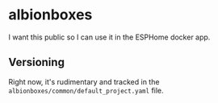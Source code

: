 # albionboxes

I want this public so I can use it in the ESPHome docker app.

## Versioning

Right now, it's rudimentary and tracked in the `albionboxes/common/default_project.yaml` file.
